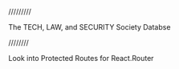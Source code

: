 /////////

The TECH, LAW, and SECURITY Society Databse

////////

Look into Protected Routes for React.Router
